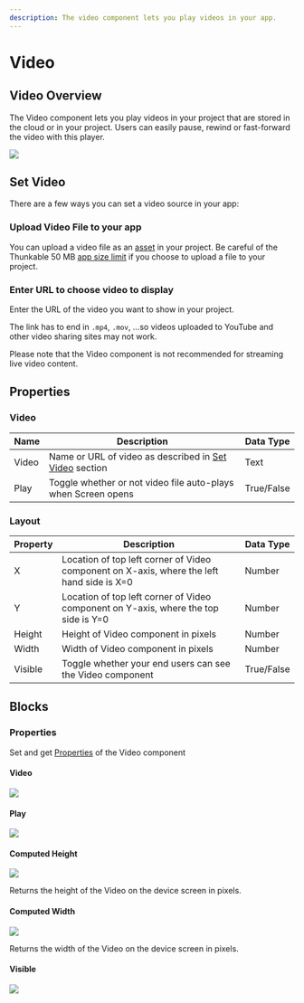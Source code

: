 ```yaml
---
description: The video component lets you play videos in your app.
---
```


# Video

## Video Overview

The Video component lets you play videos in your project that are stored in the cloud or in your project. Users can easily pause, rewind or fast-forward the video with this player.



![](.gitbook/assets/screen-shot-2019-10-17-at-2.52.02-pm.png)

## Set Video

There are a few ways you can set a video source in your app:

### Upload Video File to your app

You can upload a video file as an [asset](assets.md#uploading-and-managing-assets) in your project. Be careful of the Thunkable 50 MB [app size limit](assets.md#app-size-limits-50-mb-per-app) if you choose to upload a file to your project.

### Enter URL to choose video to display

Enter the URL of the video you want to show in your project.

The link has to end in `.mp4`, `.mov`, …so videos uploaded to YouTube and other video sharing sites may not work.

Please note that the Video component is not recommended for streaming live video content.&#x20;

## Properties

### Video

| Name  | Description                                                                  | Data Type  |
| ----- | ---------------------------------------------------------------------------- | ---------- |
| Video | Name or URL of video as described in [Set Video](video.md#set-video) section | Text       |
| Play  | Toggle whether or not video file auto-plays when Screen opens                | True/False |

### Layout

| Property | Description                                                                               | Data Type  |
| -------- | ----------------------------------------------------------------------------------------- | ---------- |
| X        | Location of top left corner of Video component on X-axis, where the left hand side is X=0 | Number     |
| Y        | Location of top left corner of Video component on Y-axis, where the top side is Y=0       | Number     |
| Height   | Height of Video component in pixels                                                       | Number     |
| Width    | Width of Video component in pixels                                                        | Number     |
| Visible  | Toggle whether your end users can see the Video component                                 | True/False |

## Blocks

### Properties

Set and get [Properties](video.md#properties) of the Video component

#### Video

![](.gitbook/assets/video\_blocks-video.png)

#### Play

![](.gitbook/assets/video\_blocks-play.png)

#### Computed Height

![](.gitbook/assets/video\_blocks-height.png)

Returns the height of the Video on the device screen in pixels.

#### Computed Width

![](.gitbook/assets/video\_blocks-width.png)

Returns the width of the Video on the device screen in pixels.

#### Visible

![](.gitbook/assets/video\_blocks-visible.png)
